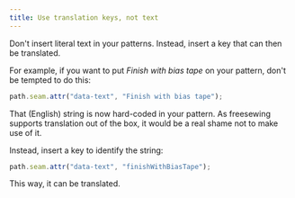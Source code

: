 ```yaml
---
title: Use translation keys, not text
---
```


Don't insert literal text in your patterns. Instead, insert a key that can then be translated.

For example, if you want to put *Finish with bias tape* on your pattern, don't be 
tempted to do this:

```js
path.seam.attr("data-text", "Finish with bias tape");
```

That (English) string is now hard-coded in your pattern. As freesewing supports 
translation out of the box, it would be a real shame not to make use of it.

Instead, insert a key to identify the string:

```js
path.seam.attr("data-text", "finishWithBiasTape");
```

This way, it can be translated.
